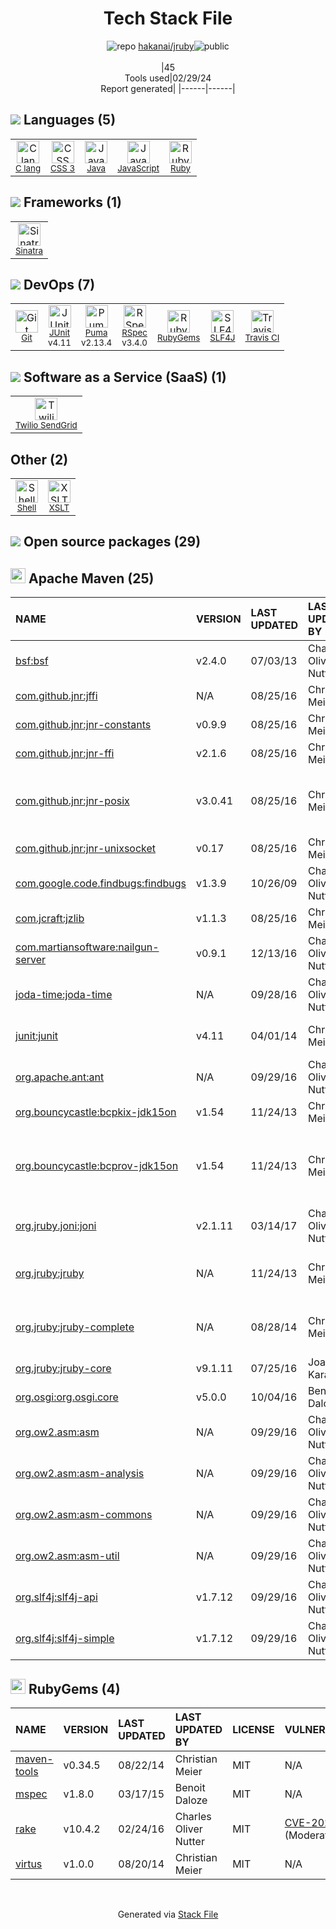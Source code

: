 <!--
&lt;--- Readme.md Snippet without images Start ---&gt;
## Tech Stack
hakanai/jruby is built on the following main stack:

- [C lang](http://en.wikipedia.org/wiki/C_(programming_language)) – Languages
- [Java](https://www.java.com) – Languages
- [JavaScript](https://developer.mozilla.org/en-US/docs/Web/JavaScript) – Languages
- [Ruby](https://www.ruby-lang.org) – Languages
- [Sinatra](http://www.sinatrarb.com/) – Microframeworks (Backend)
- [JUnit](http://junit.org/) – Testing Frameworks
- [Puma](http://puma.io/) – Web Servers
- [RSpec](https://rspec.info/) – Testing Frameworks
- [SLF4J](http://slf4j.org/) – Log Management
- [Travis CI](http://travis-ci.com/) – Continuous Integration
- [Twilio SendGrid](http://sendgrid.com) – Transactional Email
- [Shell](https://en.wikipedia.org/wiki/Shell_script) – Shells

Full tech stack [here](/techstack.md)

&lt;--- Readme.md Snippet without images End ---&gt;

&lt;--- Readme.md Snippet with images Start ---&gt;
## Tech Stack
hakanai/jruby is built on the following main stack:

- <img width='25' height='25' src='https://img.stackshare.io/no-img-open-source.png' alt='C lang'/> [C lang](http://en.wikipedia.org/wiki/C_(programming_language)) – Languages
- <img width='25' height='25' src='https://img.stackshare.io/service/995/K85ZWV2F.png' alt='Java'/> [Java](https://www.java.com) – Languages
- <img width='25' height='25' src='https://img.stackshare.io/service/1209/javascript.jpeg' alt='JavaScript'/> [JavaScript](https://developer.mozilla.org/en-US/docs/Web/JavaScript) – Languages
- <img width='25' height='25' src='https://img.stackshare.io/service/989/ruby.png' alt='Ruby'/> [Ruby](https://www.ruby-lang.org) – Languages
- <img width='25' height='25' src='https://img.stackshare.io/service/999/logo.png' alt='Sinatra'/> [Sinatra](http://www.sinatrarb.com/) – Microframeworks (Backend)
- <img width='25' height='25' src='https://img.stackshare.io/service/2020/874086.png' alt='JUnit'/> [JUnit](http://junit.org/) – Testing Frameworks
- <img width='25' height='25' src='https://img.stackshare.io/service/1055/favicon.png' alt='Puma'/> [Puma](http://puma.io/) – Web Servers
- <img width='25' height='25' src='https://img.stackshare.io/service/2539/logo.png' alt='RSpec'/> [RSpec](https://rspec.info/) – Testing Frameworks
- <img width='25' height='25' src='https://img.stackshare.io/service/2805/05518ecaa42841e834421e9d6987b04f_400x400.png' alt='SLF4J'/> [SLF4J](http://slf4j.org/) – Log Management
- <img width='25' height='25' src='https://img.stackshare.io/service/460/Lu6cGu0z_400x400.png' alt='Travis CI'/> [Travis CI](http://travis-ci.com/) – Continuous Integration
- <img width='25' height='25' src='https://img.stackshare.io/service/43/kQ_6nwmP.jpg' alt='Twilio SendGrid'/> [Twilio SendGrid](http://sendgrid.com) – Transactional Email
- <img width='25' height='25' src='https://img.stackshare.io/service/4631/default_c2062d40130562bdc836c13dbca02d318205a962.png' alt='Shell'/> [Shell](https://en.wikipedia.org/wiki/Shell_script) – Shells

Full tech stack [here](/techstack.md)

&lt;--- Readme.md Snippet with images End ---&gt;
-->
<div align="center">

# Tech Stack File
![](https://img.stackshare.io/repo.svg "repo") [hakanai/jruby](https://github.com/hakanai/jruby)![](https://img.stackshare.io/public_badge.svg "public")
<br/><br/>
|45<br/>Tools used|02/29/24 <br/>Report generated|
|------|------|
</div>

## <img src='https://img.stackshare.io/languages.svg'/> Languages (5)
<table><tr>
  <td align='center'>
  <img width='36' height='36' src='https://img.stackshare.io/no-img-open-source.png' alt='C lang'>
  <br>
  <sub><a href="http://en.wikipedia.org/wiki/C_(programming_language)">C lang</a></sub>
  <br>
  <sub></sub>
</td>

<td align='center'>
  <img width='36' height='36' src='https://img.stackshare.io/service/6727/css.png' alt='CSS 3'>
  <br>
  <sub><a href="https://developer.mozilla.org/en-US/docs/Web/CSS/CSS3">CSS 3</a></sub>
  <br>
  <sub></sub>
</td>

<td align='center'>
  <img width='36' height='36' src='https://img.stackshare.io/service/995/K85ZWV2F.png' alt='Java'>
  <br>
  <sub><a href="https://www.java.com">Java</a></sub>
  <br>
  <sub></sub>
</td>

<td align='center'>
  <img width='36' height='36' src='https://img.stackshare.io/service/1209/javascript.jpeg' alt='JavaScript'>
  <br>
  <sub><a href="https://developer.mozilla.org/en-US/docs/Web/JavaScript">JavaScript</a></sub>
  <br>
  <sub></sub>
</td>

<td align='center'>
  <img width='36' height='36' src='https://img.stackshare.io/service/989/ruby.png' alt='Ruby'>
  <br>
  <sub><a href="https://www.ruby-lang.org">Ruby</a></sub>
  <br>
  <sub></sub>
</td>

</tr>
</table>

## <img src='https://img.stackshare.io/frameworks.svg'/> Frameworks (1)
<table><tr>
  <td align='center'>
  <img width='36' height='36' src='https://img.stackshare.io/service/999/logo.png' alt='Sinatra'>
  <br>
  <sub><a href="http://www.sinatrarb.com/">Sinatra</a></sub>
  <br>
  <sub></sub>
</td>

</tr>
</table>

## <img src='https://img.stackshare.io/devops.svg'/> DevOps (7)
<table><tr>
  <td align='center'>
  <img width='36' height='36' src='https://img.stackshare.io/service/1046/git.png' alt='Git'>
  <br>
  <sub><a href="http://git-scm.com/">Git</a></sub>
  <br>
  <sub></sub>
</td>

<td align='center'>
  <img width='36' height='36' src='https://img.stackshare.io/service/2020/874086.png' alt='JUnit'>
  <br>
  <sub><a href="http://junit.org/">JUnit</a></sub>
  <br>
  <sub>v4.11</sub>
</td>

<td align='center'>
  <img width='36' height='36' src='https://img.stackshare.io/service/1055/favicon.png' alt='Puma'>
  <br>
  <sub><a href="http://puma.io/">Puma</a></sub>
  <br>
  <sub>v2.13.4</sub>
</td>

<td align='center'>
  <img width='36' height='36' src='https://img.stackshare.io/service/2539/logo.png' alt='RSpec'>
  <br>
  <sub><a href="https://rspec.info/">RSpec</a></sub>
  <br>
  <sub>v3.4.0</sub>
</td>

<td align='center'>
  <img width='36' height='36' src='https://img.stackshare.io/service/12795/5jL6-BA5_400x400.jpeg' alt='RubyGems'>
  <br>
  <sub><a href="https://rubygems.org/">RubyGems</a></sub>
  <br>
  <sub></sub>
</td>

<td align='center'>
  <img width='36' height='36' src='https://img.stackshare.io/service/2805/05518ecaa42841e834421e9d6987b04f_400x400.png' alt='SLF4J'>
  <br>
  <sub><a href="http://slf4j.org/">SLF4J</a></sub>
  <br>
  <sub></sub>
</td>

<td align='center'>
  <img width='36' height='36' src='https://img.stackshare.io/service/460/Lu6cGu0z_400x400.png' alt='Travis CI'>
  <br>
  <sub><a href="http://travis-ci.com/">Travis CI</a></sub>
  <br>
  <sub></sub>
</td>

</tr>
</table>

## <img src='https://img.stackshare.io/saas.svg'/> Software as a Service (SaaS) (1)
<table><tr>
  <td align='center'>
  <img width='36' height='36' src='https://img.stackshare.io/service/43/kQ_6nwmP.jpg' alt='Twilio SendGrid'>
  <br>
  <sub><a href="http://sendgrid.com">Twilio SendGrid</a></sub>
  <br>
  <sub></sub>
</td>

</tr>
</table>

## Other (2)
<table><tr>
  <td align='center'>
  <img width='36' height='36' src='https://img.stackshare.io/service/4631/default_c2062d40130562bdc836c13dbca02d318205a962.png' alt='Shell'>
  <br>
  <sub><a href="https://en.wikipedia.org/wiki/Shell_script">Shell</a></sub>
  <br>
  <sub></sub>
</td>

<td align='center'>
  <img width='36' height='36' src='https://img.stackshare.io/service/4253/nZXfdUQq_normal.jpg' alt='XSLT'>
  <br>
  <sub><a href="https://en.wikipedia.org/wiki/XSLT">XSLT</a></sub>
  <br>
  <sub></sub>
</td>

</tr>
</table>


## <img src='https://img.stackshare.io/group.svg' /> Open source packages (29)</h2>

## <img width='24' height='24' src='https://img.stackshare.io/package_manager/977/default_9833f2ef0bbc2a946b4cc5e9307264033361076b.png'/> Apache Maven (25)

|NAME|VERSION|LAST UPDATED|LAST UPDATED BY|LICENSE|VULNERABILITIES|
|:------|:------|:------|:------|:------|:------|
|[bsf:bsf](http://jakarta.apache.org/bsf)|v2.4.0|07/03/13|Charles Oliver Nutter |Apache-2.0|N/A|
|[com.github.jnr:jffi](http://github.com/jnr/jffi)|N/A|08/25/16|Christian Meier |Apache-2.0|N/A|
|[com.github.jnr:jnr-constants](http://github.com/jnr/jnr-constants)|v0.9.9|08/25/16|Christian Meier |Apache-2.0|N/A|
|[com.github.jnr:jnr-ffi](http://github.com/jnr/jnr-ffi)|v2.1.6|08/25/16|Christian Meier |Apache-2.0|N/A|
|[com.github.jnr:jnr-posix](http://nexus.sonatype.org/oss-repository-hosting.html)|v3.0.41|08/25/16|Christian Meier |EPL-2.0,GPL-3.0-only,LGPL-3.0-only|N/A|
|[com.github.jnr:jnr-unixsocket](http://github.com/jnr/jnr-unixsocket)|v0.17|08/25/16|Christian Meier |Apache-2.0|N/A|
|[com.google.code.findbugs:findbugs](http://findbugs.sourceforge.net/)|v1.3.9|10/26/09|Charles Oliver Nutter |LGPL-3.0-only|N/A|
|[com.jcraft:jzlib](http://www.jcraft.com/jzlib/)|v1.1.3|08/25/16|Christian Meier |BSD-3-Clause|N/A|
|[com.martiansoftware:nailgun-server](http://martiansoftware.com/nailgun)|v0.9.1|12/13/16|Charles Oliver Nutter |Apache-2.0|N/A|
|[joda-time:joda-time](https://www.joda.org/joda-time/)|N/A|09/28/16|Charles Oliver Nutter |Apache-2.0|N/A|
|[junit:junit](http://junit.org)|v4.11|04/01/14|Christian Meier |EPL-1.0|[CVE-2020-15250](https://github.com/advisories/GHSA-269g-pwp5-87pp) (Moderate)|
|[org.apache.ant:ant](http://ant.apache.org/)|N/A|09/29/16|Charles Oliver Nutter |Apache-2.0|N/A|
|[org.bouncycastle:bcpkix-jdk15on](http://www.bouncycastle.org/java.html)|v1.54|11/24/13|Christian Meier |LAL-1.3|N/A|
|[org.bouncycastle:bcprov-jdk15on](http://www.bouncycastle.org/java.html)|v1.54|11/24/13|Christian Meier |MIT|[CVE-2023-33201](https://github.com/advisories/GHSA-hr8g-6v94-x4m9) (Moderate)<br/>[CVE-2020-15522](https://github.com/advisories/GHSA-6xx3-rg99-gc3p) (Moderate)|
|[org.jruby.joni:joni]()|v2.1.11|03/14/17|Charles Oliver Nutter |MIT|N/A|
|[org.jruby:jruby](https://github.com/jruby/jruby)|N/A|11/24/13|Christian Meier |GPL-2.0,LGPL-2.1,EPL-2.0|N/A|
|[org.jruby:jruby-complete](https://github.com/jruby/jruby)|N/A|08/28/14|Christian Meier |GPL-2.0,LGPL-2.1,EPL-2.0|N/A|
|[org.jruby:jruby-core](https://www.jruby.org)|v9.1.11|07/25/16|Joan Karadimov |EPL-1.0|N/A|
|[org.osgi:org.osgi.core](http://www.osgi.org)|v5.0.0|10/04/16|Benoit Daloze |Apache-2.0|N/A|
|[org.ow2.asm:asm](http://asm.ow2.io/)|N/A|09/29/16|Charles Oliver Nutter |BSD-3-Clause|N/A|
|[org.ow2.asm:asm-analysis](http://asm.ow2.io/)|N/A|09/29/16|Charles Oliver Nutter |BSD-3-Clause|N/A|
|[org.ow2.asm:asm-commons](http://asm.ow2.io/)|N/A|09/29/16|Charles Oliver Nutter |BSD-3-Clause|N/A|
|[org.ow2.asm:asm-util](http://asm.ow2.io/)|N/A|09/29/16|Charles Oliver Nutter |BSD-3-Clause|N/A|
|[org.slf4j:slf4j-api](http://www.slf4j.org)|v1.7.12|09/29/16|Charles Oliver Nutter |MIT|N/A|
|[org.slf4j:slf4j-simple](http://www.slf4j.org)|v1.7.12|09/29/16|Charles Oliver Nutter |MIT|N/A|


## <img width='24' height='24' src='https://img.stackshare.io/service/12795/5jL6-BA5_400x400.jpeg'/> RubyGems (4)

|NAME|VERSION|LAST UPDATED|LAST UPDATED BY|LICENSE|VULNERABILITIES|
|:------|:------|:------|:------|:------|:------|
|[maven-tools](https://rubygems.org/maven-tools)|v0.34.5|08/22/14|Christian Meier |MIT|N/A|
|[mspec](https://rubygems.org/mspec)|v1.8.0|03/17/15|Benoit Daloze |MIT|N/A|
|[rake](https://rubygems.org/rake)|v10.4.2|02/24/16|Charles Oliver Nutter |MIT|[CVE-2020-8130](https://github.com/advisories/GHSA-jppv-gw3r-w3q8) (Moderate)|
|[virtus](https://rubygems.org/virtus)|v1.0.0|08/20/14|Christian Meier |MIT|N/A|

<br/>
<div align='center'>

Generated via [Stack File](https://github.com/marketplace/stack-file)
